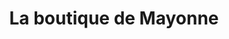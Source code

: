 ---
title: "La boutique de Mayonne"
url: /charleville-mezieres/la-boutique-de-mayonne/
shop: bijoux
---